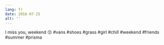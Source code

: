 ```yaml
---
lang: fr
date: 2016-07-25
alt: ''
---
```


I miss you, weekend 😗 #vans #shoes #grass #girl #chill #weekend #friends #summer #prisma
